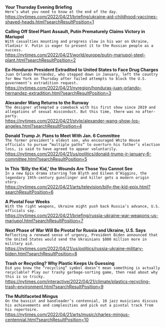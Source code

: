 **Your Thursday Evening Briefing**\
`Here’s what you need to know at the end of the day.`\
https://nytimes.com/2022/04/21/briefing/ukraine-aid-childhood-vaccines-shaved-heads.html?searchResultPosition=1

**Calling Off Steel Plant Assault, Putin Prematurely Claims Victory in Mariupol**\
`With casualties mounting and progress slow in his war on Ukraine, Vladimir V. Putin is eager to present it to the Russian people as a success.`\
https://nytimes.com/2022/04/21/world/europe/putin-mariupol-steel-plant.html?searchResultPosition=2

**Ex-Honduran President Extradited to United States to Face Drug Charges**\
`Juan Orlando Hernández, who stepped down in January, left the country for New York on Thursday after failed attempts to block the U.S. government’s extradition request.`\
https://nytimes.com/2022/04/21/nyregion/honduras-juan-orlando-hernandez-extradition.html?searchResultPosition=3

**Alexander Wang Returns to the Runway**\
`The designer attempted a comeback with his first show since 2019 and allegations of sexual misconduct. But this time, there was no after-party.`\
https://nytimes.com/2022/04/21/style/alexander-wang-show-los-angeles.html?searchResultPosition=4

**Donald Trump Jr. Plans to Meet With Jan. 6 Committee**\
`The former president’s eldest son, who encouraged White House officials to pursue “multiple paths” to overturn his father’s election loss, is said to have agreed to appear voluntarily.`\
https://nytimes.com/2022/04/21/us/politics/donald-trump-jr-january-6-committee.html?searchResultPosition=5

**In This ‘Billy the Kid,’ the Wounds Are Those You Cannot See**\
`In a new Epix drama starring Tom Blyth and Eileen O’Higgins, the legendary 19th-century gunslinger and killer gets a modern origin story.`\
https://nytimes.com/2022/04/21/arts/television/billy-the-kid-epix.html?searchResultPosition=6

**A Pivotal Four Weeks**\
`With the right weapons, Ukraine might push back Russia’s advance, U.S. officials say.`\
https://nytimes.com/2022/04/21/briefing/russia-ukraine-war-weapons-us-mariupol.html?searchResultPosition=7

**Next Phase of War Will Be Pivotal for Russia and Ukraine, U.S. Says**\
`Reflecting a renewed sense of urgency, President Biden announced that the United States would send the Ukrainians $800 million more in military aid.`\
https://nytimes.com/2022/04/21/us/politics/russia-ukraine-military-biden.html?searchResultPosition=8

**Trash or Recycling? Why Plastic Keeps Us Guessing**\
`Did you know the “recycling” symbol doesn’t mean something is actually recyclable? Play our trashy garbage-sorting game, then read about why this is so tricky.`\
https://nytimes.com/interactive/2022/04/21/climate/plastics-recycling-trash-environment.html?searchResultPosition=9

**The Multifaceted Mingus**\
`On the bassist and bandleader’s centennial, 10 jazz musicians discuss his achievements and complexities and pick out a pivotal track from his repertoire.`\
https://nytimes.com/2022/04/21/arts/music/charles-mingus-centennial.html?searchResultPosition=10

